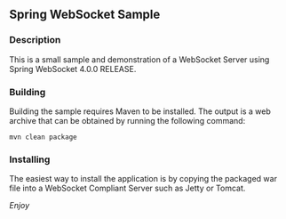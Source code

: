 ## Spring WebSocket Sample ##
### Description ###
This is a small sample and demonstration of a WebSocket Server using Spring WebSocket 4.0.0 RELEASE.
### Building ###
Building the sample requires Maven to be installed.
The output is a web archive that can be obtained by running the following command:

    mvn clean package

### Installing ###
The easiest way to install the application is by copying the packaged war file into a WebSocket Compliant Server such as Jetty or Tomcat.

*Enjoy*
